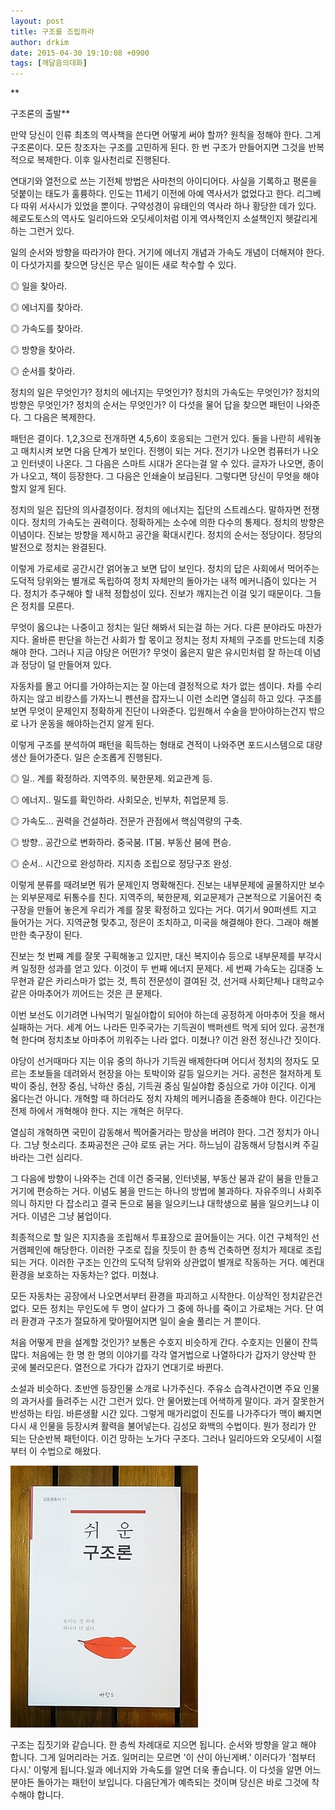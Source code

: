 ```yaml
---
layout: post
title: 구조를 조립하라
author: drkim
date: 2015-04-30 19:10:08 +0900
tags: [깨달음의대화]
---
```

** 


      
구조론의 출발**

  


만약 당신이 인류 최초의 역사책을 쓴다면 어떻게 써야 할까? 원칙을 정해야 한다. 그게 구조론이다. 모든 창조자는 구조를 고민하게 된다. 한 번 구조가 만들어지면 그것을 반복적으로 복제한다. 이후 일사천리로 진행된다. 

  


연대기와 열전으로 쓰는 기전체 방법은 사마천의 아이디어다. 사실을 기록하고 평론을 덧붙이는 태도가 훌륭하다. 인도는 11세기 이전에 아예 역사서가 없었다고 한다. 리그베다 따위 서사시가 있었을 뿐이다. 구약성경이 유태인의 역사라 하나 황당한 데가 있다. 헤로도토스의 역사도 일리아드와 오딧세이처럼 이게 역사책인지 소설책인지 헷갈리게 하는 그런거 있다. 

  


일의 순서와 방향을 따라가야 한다. 거기에 에너지 개념과 가속도 개념이 더해져야 한다. 이 다섯가지를 찾으면 당신은 무슨 일이든 새로 착수할 수 있다. 

  


◎ 일을 찾아라.   
      
◎ 에너지를 찾아라.   
      
◎ 가속도를 찾아라.  
      
◎ 방향을 찾아라.  
      
◎ 순서를 찾아라.  
      


정치의 일은 무엇인가? 정치의 에너지는 무엇인가? 정치의 가속도는 무엇인가? 정치의 방향은 무엇인가? 정치의 순서는 무엇인가? 이 다섯을 물어 답을 찾으면 패턴이 나와준다. 그 다음은 복제한다.

  


패턴은 결이다. 1,2,3으로 전개하면 4,5,6이 호응되는 그런거 있다. 둘을 나란히 세워놓고 매치시켜 보면 다음 단계가 보인다. 진행이 되는 거다. 전기가 나오면 컴퓨터가 나오고 인터넷이 나온다. 그 다음은 스마트 시대가 온다는걸 알 수 있다. 글자가 나오면, 종이가 나오고, 책이 등장한다. 그 다음은 인쇄술이 보급된다. 그렇다면 당신이 무엇을 해야 할지 알게 된다. 

  


정치의 일은 집단의 의사결정이다. 정치의 에너지는 집단의 스트레스다. 말하자면 전쟁이다. 정치의 가속도는 권력이다. 정확하게는 소수에 의한 다수의 통제다. 정치의 방향은 이념이다. 진보는 방향을 제시하고 공간을 확대시킨다. 정치의 순서는 정당이다. 정당의 발전으로 정치는 완결된다. 

  


이렇게 가로세로 공간시간 얽어놓고 보면 답이 보인다. 정치의 답은 사회에서 먹어주는 도덕적 당위와는 별개로 독립하여 정치 자체만의 돌아가는 내적 메커니즘이 있다는 거다. 정치가 추구해야 할 내적 정합성이 있다. 진보가 깨지는건 이걸 잊기 때문이다. 그들은 정치를 모른다. 

  


무엇이 옳으냐는 나중이고 정치는 일단 해봐서 되는걸 하는 거다. 다른 분야라도 마찬가지다. 올바른 판단을 하는건 사회가 할 몫이고 정치는 정치 자체의 구조를 만드는데 치중해야 한다. 그러나 지금 야당은 어떤가? 무엇이 옳은지 말은 유시민처럼 잘 하는데 이념과 정당이 덜 만들어져 있다. 

  


자동차를 몰고 어디를 가야하는지는 잘 아는데 결정적으로 차가 없는 셈이다. 차를 수리하지는 않고 비캉스를 가자느니 펜션을 잡자느니 이런 소리면 열심히 하고 있다. 구조를 보면 무엇이 문제인지 정확하게 진단이 나와준다. 입원해서 수술을 받아야하는건지 밖으로 나가 운동을 해야하는건지 알게 된다. 

  


이렇게 구조를 분석하여 패턴을 획득하는 형태로 견적이 나와주면 포드시스템으로 대량생산 들어가준다. 일은 순조롭게 진행된다. 

  


◎ 일.. 계를 확정하라. 지역주의. 북한문제. 외교관계 등.

◎ 에너지.. 밀도를 확인하라. 사회모순, 빈부차, 취업문제 등.

◎ 가속도... 권력을 건설하라. 전문가 관점에서 핵심역량의 구축.

◎ 방향.. 공간으로 변화하라. 중국붐. IT붐. 부동산 붐에 편승.

◎ 순서.. 시간으로 완성하라. 지지층 조립으로 정당구조 완성. 

  


  


이렇게 분류를 때려보면 뭐가 문제인지 명확해진다. 진보는 내부문제에 골몰하지만 보수는 외부문제로 뒤통수를 친다. 지역주의, 북한문제, 외교문제가 근본적으로 기울어진 축구장을 만들어 놓은게 우리가 계를 잘못 확정하고 있다는 거다. 여기서 90퍼센트 지고 들어가는 거다. 지역균형 맞추고, 정은이 조치하고, 미국을 해결해야 한다. 그래야 해볼만한 축구장이 된다.

  


진보는 첫 번째 계를 잘못 구획해놓고 있지만, 대신 복지이슈 등으로 내부문제를 부각시켜 일정한 성과를 얻고 있다. 이것이 두 번째 에너지 문제다. 세 번째 가속도는 김대중 노무현과 같은 카리스마가 없는 것, 특히 전문성이 결여된 것, 선거때 사회단체나 대학교수 같은 아마추어가 끼어드는 것은 큰 문제다.

  


이번 보선도 이기려면 나눠먹기 밀실야합이 되어야 하는데 공정하게 아마추어 짓을 해서 실패하는 거다. 세계 어느 나라든 민주국가는 기득권이 백퍼센트 먹게 되어 있다. 공천개혁 한다며 정치초보 아마추어 끼워주는 나라 없다. 미쳤나? 이건 완전 정신나간 짓이다. 

  


야당이 선거때마다 지는 이유 중의 하나가 기득권 배제한다며 어디서 정치의 정자도 모르는 초보들을 데려와서 현장을 아는 토박이와 갈등 일으키는 거다. 공천은 철저하게 토박이 중심, 현장 중심, 낙하산 중심, 기득권 중심 밀실야합 중심으로 가야 이긴다. 이게 옳다는건 아니다. 개혁할 때 하더라도 정치 자체의 메커니즘을 존중해야 한다. 이긴다는 전제 하에서 개혁해야 한다. 지는 개혁은 허무다.

  


열심히 개혁하면 국민이 감동해서 찍어줄거라는 망상을 버려야 한다. 그건 정치가 아니다. 그냥 헛소리다. 초짜공천은 근야 로또 긁는 거다. 하느님이 감동해서 당첨시켜 주길 바라는 그런 심리다. 

  


그 다음에 방향이 나와주는 건데 이건 중국붐, 인터넷붐, 부동산 붐과 같이 붐을 만들고 거기에 편승하는 거다. 이념도 붐을 만드는 하나의 방법에 불과하다. 자유주의니 사회주의니 하지만 다 잡소리고 결국 돈으로 붐을 일으키느냐 대학생으로 붐을 일으키느냐 이거다. 이념은 그냥 붐업이다.

  


최종적으로 할 일은 지지층을 조립해서 투표장으로 끌어들이는 거다. 이건 구체적인 선거캠페인에 해당한다. 이러한 구조로 집을 짓듯이 한 층씩 건축하면 정치가 제대로 조립되는 거다. 이러한 구조는 인간의 도덕적 당위와 상관없이 별개로 작동하는 거다. 예컨대 환경을 보호하는 자동차는? 없다. 미쳤냐. 

  


모든 자동차는 공장에서 나오면서부터 환경을 파괴하고 시작한다. 이상적인 정치같은건 없다. 모든 정치는 무인도에 두 명이 살다가 그 중에 하나를 죽이고 가로채는 거다. 단 여러 환경과 구조가 절묘하게 맞아떨어지면 일이 술술 풀리는 거 뿐이다. 

  


처음 어떻게 판을 설계할 것인가? 보통은 수호지 비슷하게 간다. 수호지는 인물이 잔뜩 많다. 처음에는 한 명 한 명의 이야기를 각각 열거법으로 나열하다가 갑자기 양산박 한 곳에 불러모은다. 열전으로 가다가 갑자기 연대기로 바뀐다. 

  


소설과 비슷하다. 초반엔 등장인물 소개로 나가주신다. 주유소 습격사건이면 주요 인물의 과거사를 들려주는 시간 그런거 있다. 안 물어봤는데 어색하게 말이다. 과거 잘못한거 반성하는 타임. 바른생활 시간 있다. 그렇게 매가리없이 진도를 나가주다가 맥이 빠지면 다시 새 인물을 등장시켜 활력을 불어넣는다. 김성모 화백의 수법이다. 뭔가 정리가 안 되는 단순반복 패턴이다. 이건 망하는 노가다 구조다. 그러나 일리아드와 오딧세이 시절부터 이 수법으로 해왔다. 

  


  



 ![](/files/attach/images/198/484/586/DSC01488.JPG) 

  


구조는 집짓기와 같습니다. 한 층씩 차례대로 지으면 됩니다. 순서와 방향을 알고 해야 합니다. 그게 일머리라는 거죠. 일머리는 모르면 '이 산이 아닌게벼.' 이러다가 '첨부터 다시.' 이렇게 됩니다.일과 에너지와 가속도를 알면 더욱 좋습니다. 이 다섯을 알면 어느 분야든 돌아가는 패턴이 보입니다. 다음단계가 예측되는 것이며 당신은 바로 그것에 착수해야 합니다.